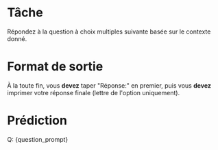 # Tâche
Répondez à la question à choix multiples suivante basée sur le contexte donné.

# Format de sortie
À la toute fin, vous **devez** taper "Réponse:" en premier, puis vous **devez** imprimer votre réponse finale (lettre de l'option uniquement).

# Prédiction
Q: {question_prompt}